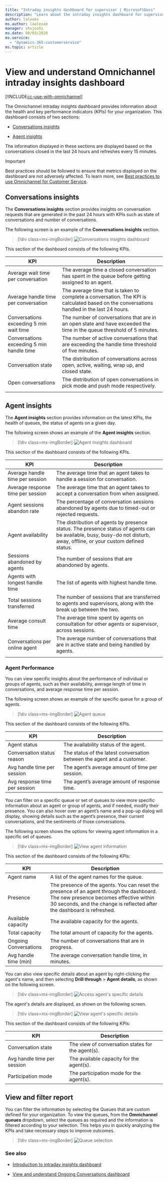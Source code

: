```yaml
---
title: "Intraday insights dashboard for supervisor | MicrosoftDocs"
description: "Learn about the intraday insights dashboard for supervisors"
author: lalexms
ms.author: laalexan
manager: shujoshi
ms.date: 08/03/2020
ms.service: 
  - "dynamics-365-customerservice"
ms.topic: article
---
```


# View and understand Omnichannel intraday insights dashboard

[!INCLUDE[cc-use-with-omnichannel](../../includes/cc-use-with-omnichannel.md)]

The Omnichannel intraday insights dashboard provides information about the health and key performance indicators (KPIs) for your organization. This dashboard consists of two sections:

-	[Conversations insights](#conversations-insights)

-	[Agent insights](#agent-insights)

The information displayed in these sections are displayed based on the conversations closed in the last 24 hours and refreshes every 15 minutes.


> [!IMPORTANT]
> Best practices should be followed to ensure that metrics displayed on the dashboard are not adversely affected. To learn more, see [Best practices to use Omnichannel for Customer Service](../best-practices.md).


## Conversations insights

The **Conversations insights** section provides insights on conversation requests that are generated in the past 24 hours with KPIs such as state of conversations and number of conversations.

The following screen is an example of the **Conversations insights** section.

> [!div class=mx-imgBorder]
> ![Conversations insights dashboard](../media/supervisor-conversations-insights-dashboard.png "Conversations insights dashboard")

This section of the dashboard consists of the following KPIs.

| KPI | Description |
|-------|-------|
| Average wait time per conversation | The average time a closed conversation has spent in the queue before getting assigned to an agent. |
| Average handle time per conversation | The average time that is taken to complete a conversation. The KPI is calculated based on the conversations handled in the last 24 hours. |
| Conversations exceeding 5 min wait time | The number of conversations that are in an open state and have exceeded the time in the queue threshold of 5 minutes. |
| Conversations exceeding 5 min handle time | The number of active conversations that are exceeding the handle time threshold of five minutes. |
| Conversation state | The distribution of conversations across open, active, waiting, wrap up, and closed state. |
| Open conversations | The distribution of open conversations in pick mode and push mode respectively. |
|||

## Agent insights

The **Agent insights** section provides information on the latest KPIs, the health of queues, the status of agents on a given day.

The following screen shows an example of the **Agent insights** section.

> [!div class=mx-imgBorder]
> ![Agent insights dashboard](../media/supervisor-agent-insights-dashboard.png "Agent insights dashboard")

This section of the dashboard consists of the following KPIs.

| KPI | Description |
|-------|-------|
| Average handle time per session | The average time that an agent takes to handle a session for conversation. |
| Average response time per session | The average time that an agent takes to accept a conversation from when assigned. |
| Agent sessions abandon rate | The percentage of conversation sessions abandoned by agents due to timed-out or rejected requests. | 
| Agent availability | The distribution of agents by presence status. The presence status of agents can be available, busy, busy-do not disturb, away, offline, or your custom defined status. |
| Sessions abandoned by agents | The number of sessions that are abandoned by agents. | 
| Agents with longest handle time | The list of agents with highest handle time. |
| Total sessions transferred | The number of sessions that are transferred to agents and supervisors, along with the break up between the two. | 
| Average consult time | The average time spent by agents on consultation for other agents or supervisor, across sessions. |
| Conversations per online agent | The average number of conversations that are in active state and being handled by agents. | 
|||

### Agent Performance

You can view specific insights about the performance of individual or groups of agents, such as their availability, average length of time in conversations, and average response time per session.

The following screen shows an example of the specific queue for a group of agents.
 
> [!div class=mx-imgBorder]
> ![Agent queue](../media/agent-queue-details.png "Agent queue")

This section of the dashboard consists of the following KPIs.

| KPI | Description |
|-------|-------|
| Agent status | The availability status of the agent. |
| Conversation status reason | The status of the latest conversation between the agent and a customer. | 
| Avg handle time per session | The agent’s average amount of time per session. |
| Avg response time per session | The agent’s average amount of response time. | 

You can filter on a specific queue or set of queues to view more specific information about an agent or group of agents, and if needed, modify their presence. You can also hover over an agent’s name and a pop-up dialog will display, showing details such as the agent’s presence, their current conversations, and the sentiments of those conversations.

The following screen shows the options for viewing agent information in a specific set of queues.

> [!div class=mx-imgBorder]
> ![View agent information](../media/view-agent-info-queues.png "View agent information")

This section of the dashboard consists of the following KPIs:

| KPI | Description |
|-------|-------|
| Agent name | A list of the agent names for the queue. |
| Presence | The presence of the agents. You can reset the presence of an agent through the dashboard. The new presence becomes effective within 30 seconds, and the change is reflected after the dashboard is refreshed. |
| Available capacity | The available capacity for the agents. |
| Total capacity | The total amount of capacity for the agents. |
| Ongoing Conversations | The number of conversations that are in progress. |
| Avg handle time (min) | The average conversation handle time, in minutes. |

You can also view specific details about an agent by right-clicking the agent's name, and then selecting **Drill through** > **Agent details**, as shown on the following screen.

> [!div class=mx-imgBorder]
> ![Access agent's specific details](../media/intraday-agent-drill-through.png "Access specific details for an agent")

The agent's details are displayed, as shown on the following screen.

> [!div class=mx-imgBorder]
> ![View agent's specific details](../media/view-agent-details.png "View agent's specific details")

This section of the dashboard consists of the following KPIs:

| KPI | Description |
|-------|-------|
| Conversation state | The view of conversation states for the agent(s). |
| Avg handle time per session | The available capacity for the agent(s). | 
| Participation mode | The participation mode for the agent(s). |


## View and filter report

You can filter the information by selecting the Queues that are custom defined for your organization. To view the queues, from the **Omnichannel queues** dropdown, select the queues as required and the information is filtered according to your selection. This helps you in quickly analyzing the KPIs and take necessary steps to improve outcomes.
 
> [!div class=mx-imgBorder]
> ![Queue selection](../media/supervisor-queue-selector.png "Queue selection")


### See also

-  [Introduction to intraday insights dashboard](intro-intraday-insights-dashboard.md)

-  [View and understand Ongoing Conversations dashboard](ongoing-conversations-dashboard.md)
